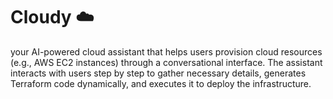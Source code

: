 # Cloudy ☁️
your AI-powered cloud assistant that helps users provision cloud resources (e.g., AWS EC2 instances) through a conversational interface. The assistant interacts with users step by step to gather necessary details, generates Terraform code dynamically, and executes it to deploy the infrastructure.
